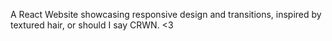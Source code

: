 A React Website showcasing responsive design and transitions, inspired by textured hair, or should I say CRWN. <3